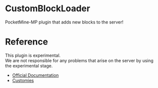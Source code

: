 # CustomBlockLoader
PocketMine-MP plugin that adds new blocks to the server!

# Reference
This plugin is experimental. <br>
We are not responsible for any problems that arise on the server by using the experimental stage.

+ [Official Documentation](https://docs.microsoft.com/en-us/minecraft/creator/reference/content/blockreference/)
+ [Customies](https://github.com/TwistedAsylumMC/Customies)